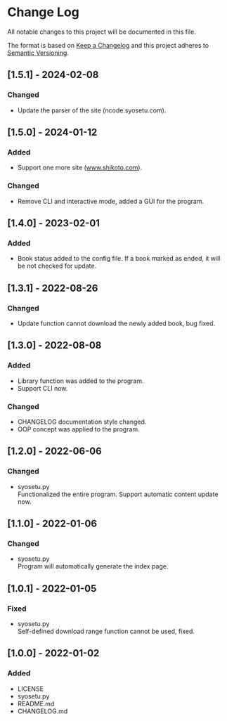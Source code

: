 # Change Log
All notable changes to this project will be documented in this file.

The format is based on [Keep a Changelog](http://keepachangelog.com/)
and this project adheres to [Semantic Versioning](http://semver.org/).

## [1.5.1] - 2024-02-08

### Changed
- Update the parser of the site (ncode.syosetu.com).

## [1.5.0] - 2024-01-12

### Added
- Support one more site (www.shikoto.com).

### Changed
- Remove CLI and interactive mode, added a GUI for the program.

## [1.4.0] - 2023-02-01

### Added
- Book status added to the config file. If a book marked as ended, it will be not checked for update.

## [1.3.1] - 2022-08-26

### Changed
- Update function cannot download the newly added book, bug fixed.

## [1.3.0] - 2022-08-08

### Added
- Library function was added to the program.
- Support CLI now.

### Changed
- CHANGELOG documentation style changed.
- OOP concept was applied to the program.

## [1.2.0] - 2022-06-06

### Changed
- syosetu.py  
Functionalized the entire program.
Support automatic content update now.

## [1.1.0] - 2022-01-06

### Changed
- syosetu.py  
Program will automatically generate the index page.

## [1.0.1] - 2022-01-05

### Fixed
- syosetu.py  
Self-defined download range function cannot be used, fixed.

## [1.0.0] - 2022-01-02

### Added
- LICENSE
- syosetu.py
- README.md
- CHANGELOG.md
